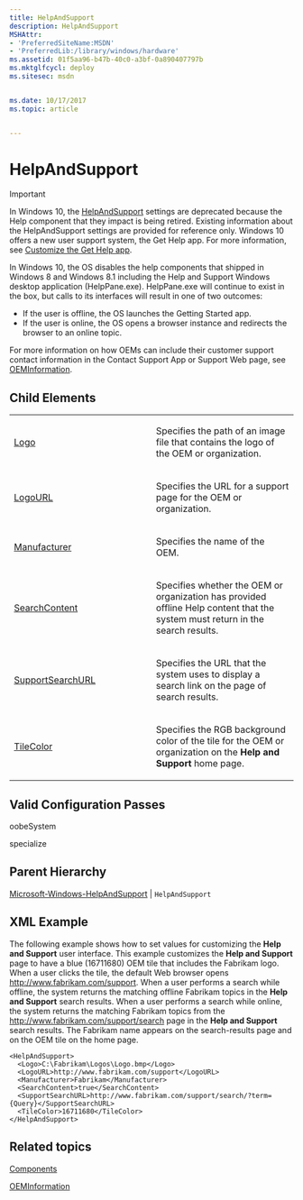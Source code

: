```yaml
---
title: HelpAndSupport
description: HelpAndSupport
MSHAttr:
- 'PreferredSiteName:MSDN'
- 'PreferredLib:/library/windows/hardware'
ms.assetid: 01f5aa96-b47b-40c0-a3bf-0a890407797b
ms.mktglfcycl: deploy
ms.sitesec: msdn


ms.date: 10/17/2017
ms.topic: article


---
```

# HelpAndSupport

> [!Important]
> In Windows 10, the [HelpAndSupport](microsoft-windows-helpandsupport-helpandsupport.md) settings are deprecated because the Help component that they impact is being retired. Existing information about the HelpAndSupport settings are provided for reference only.
> Windows 10 offers a new user support system, the Get Help app. For more information, see [Customize the Get Help app](https://docs.microsoft.com/en-us/windows-hardware/customize/desktop/customize-get-help-app).


In Windows 10, the OS disables the help components that shipped in Windows 8 and Windows 8.1 including the Help and Support Windows desktop application (HelpPane.exe). HelpPane.exe will continue to exist in the box, but calls to its interfaces will result in one of two outcomes:

-   If the user is offline, the OS launches the Getting Started app.
-   If the user is online, the OS opens a browser instance and redirects the browser to an online topic.

For more information on how OEMs can include their customer support contact information in the Contact Support App or Support Web page, see [OEMInformation](microsoft-windows-shell-setup-oeminformation.md).

## Child Elements


<table>
<colgroup>
<col width="50%" />
<col width="50%" />
</colgroup>
<tbody>
<tr class="odd">
<td><p><a href="microsoft-windows-helpandsupport-helpandsupport-logo.md" data-raw-source="[Logo](microsoft-windows-helpandsupport-helpandsupport-logo.md)">Logo</a></p></td>
<td><p>Specifies the path of an image file that contains the logo of the OEM or organization.</p></td>
</tr>
<tr class="even">
<td><p><a href="microsoft-windows-helpandsupport-helpandsupport-logourl.md" data-raw-source="[LogoURL](microsoft-windows-helpandsupport-helpandsupport-logourl.md)">LogoURL</a></p></td>
<td><p>Specifies the URL for a support page for the OEM or organization.</p></td>
</tr>
<tr class="odd">
<td><p><a href="microsoft-windows-helpandsupport-helpandsupport-manufacturer.md" data-raw-source="[Manufacturer](microsoft-windows-helpandsupport-helpandsupport-manufacturer.md)">Manufacturer</a></p></td>
<td><p>Specifies the name of the OEM.</p></td>
</tr>
<tr class="even">
<td><p><a href="microsoft-windows-helpandsupport-helpandsupport-searchcontent.md" data-raw-source="[SearchContent](microsoft-windows-helpandsupport-helpandsupport-searchcontent.md)">SearchContent</a></p></td>
<td><p>Specifies whether the OEM or organization has provided offline Help content that the system must return in the search results.</p></td>
</tr>
<tr class="odd">
<td><p><a href="microsoft-windows-helpandsupport-helpandsupport-supportsearchurl.md" data-raw-source="[SupportSearchURL](microsoft-windows-helpandsupport-helpandsupport-supportsearchurl.md)">SupportSearchURL</a></p></td>
<td><p>Specifies the URL that the system uses to display a search link on the page of search results.</p></td>
</tr>
<tr class="even">
<td><p><a href="microsoft-windows-helpandsupport-helpandsupport-tilecolor.md" data-raw-source="[TileColor](microsoft-windows-helpandsupport-helpandsupport-tilecolor.md)">TileColor</a></p></td>
<td><p>Specifies the RGB background color of the tile for the OEM or organization on the <strong>Help and Support</strong> home page.</p></td>
</tr>
</tbody>
</table>

 

## Valid Configuration Passes


oobeSystem

specialize

## Parent Hierarchy


[Microsoft-Windows-HelpAndSupport](microsoft-windows-helpandsupport.md) | `HelpAndSupport`

## XML Example


The following example shows how to set values for customizing the **Help and Support** user interface. This example customizes the **Help and Support** page to have a blue (16711680) OEM tile that includes the Fabrikam logo. When a user clicks the tile, the default Web browser opens http://www.fabrikam.com/support. When a user performs a search while offline, the system returns the matching offline Fabrikam topics in the **Help and Support** search results. When a user performs a search while online, the system returns the matching Fabrikam topics from the http://www.fabrikam.com/support/search page in the **Help and Support** search results. The Fabrikam name appears on the search-results page and on the OEM tile on the home page.

```
<HelpAndSupport>
  <Logo>C:\Fabrikam\Logos\Logo.bmp</Logo>
  <LogoURL>http://www.fabrikam.com/support</LogoURL>
  <Manufacturer>Fabrikam</Manufacturer>
  <SearchContent>true</SearchContent>
  <SupportSearchURL>http://www.fabrikam.com/support/search/?term={Query}</SupportSearchURL>
  <TileColor>16711680</TileColor>
</HelpAndSupport>
```

## Related topics


[Components](components-b-unattend.md)

[OEMInformation](microsoft-windows-shell-setup-oeminformation.md)

 

 







